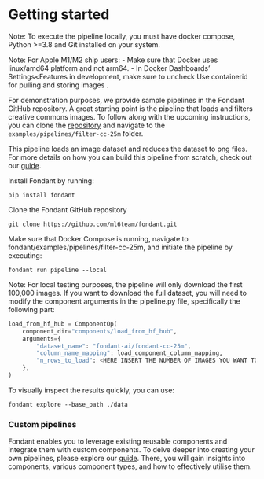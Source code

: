# Getting started

Note: To execute the pipeline locally, you must have docker compose, Python >=3.8 and Git installed on your system.

Note: For Apple M1/M2 ship users: - Make sure that Docker uses linux/amd64 platform and not arm64. - In Docker Dashboards’ Settings<Features in development, make sure to uncheck Use containerid for pulling and storing images .

For demonstration purposes, we provide sample pipelines in the Fondant GitHub repository. A great starting point is the pipeline that loads and filters creative commons images. To follow along with the upcoming instructions, you can clone the [repository](https://github.com/ml6team/fondant) and navigate to the `examples/pipelines/filter-cc-25m` folder.

This pipeline loads an image dataset and reduces the dataset to png files. For more details on how you can build this pipeline from scratch, check out our [guide](/docs/guides/build_a_simple_pipeline.md). 

Install Fondant by running:
```
pip install fondant
```

Clone the Fondant GitHub repository
```
git clone https://github.com/ml6team/fondant.git
```
Make sure that Docker Compose is running, navigate to fondant/examples/pipelines/filter-cc-25m, and initiate the pipeline by executing:
```
fondant run pipeline --local
```
Note: For local testing purposes, the pipeline will only download the first 100,000 images. If you want to download the full dataset, you will need to modify the component arguments in the pipeline.py file, specifically the following part:
```python
load_from_hf_hub = ComponentOp(
    component_dir="components/load_from_hf_hub",
    arguments={
        "dataset_name": "fondant-ai/fondant-cc-25m",
        "column_name_mapping": load_component_column_mapping,
        "n_rows_to_load": <HERE INSERT THE NUMBER OF IMAGES YOU WANT TO DOWNLOAD>
    },
)
```
To visually inspect the results quickly, you can use:
```
fondant explore --base_path ./data
```

### Custom pipelines
Fondant enables you to leverage existing reusable components and integrate them with custom components. To delve deeper into creating your own pipelines, please explore our [guide](/docs/guides/build_a_simple_pipeline.md). There, you will gain insights into components, various component types, and how to effectively utilise them.